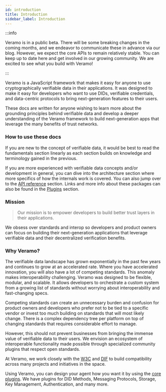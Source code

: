 ```yaml
---
id: introduction
title: Introduction
sidebar_label: Introduction
---
```


:::info

Veramo is in a public beta. There will be some breaking changes in the coming months, and we endeavor to communicate
these in advance via our blog. However, we expect the core APIs to remain relatively stable. You can keep up to date
here and get involved in our growing community. We are excited to see what you build with Veramo!

:::

Veramo is a JavaScript framework that makes it easy for anyone to use cryptographically verifiable data in their
applications. It was designed to make it easy for developers who want to use DIDs, verifiable credentials, and
data-centric protocols to bring next-generation features to their users.

These docs are written for anyone wishing to learn more about the grounding principles behind verifiable data and
develop a deeper understanding of the Veramo framework to build next-generation apps that leverage the many benefits of
trust networks.

### How to use these docs

If you are new to the concept of verifiable data, it would be best to read the fundamentals section linearly as each
section builds on knowledge and terminology gained in the previous.

If you are more experienced with verifiable data concepts and/or development in general, you can dive into the
architecture section where more specifics of how the internals work is covered. You can also jump over to
the [API reference](../api/index.md) section. Links and more info about these packages can also be found in
the [Plugins](../veramo_agent/plugins.md) section.

### Mission

> Our mission is to empower developers to build better trust layers in their applications.

We obsess over standards and interop so developers and product owners can focus on building their next-generation
applications that leverage verifiable data and their decentralized verification benefits.

### Why Veramo?

The verifiable data landscape has grown exponentially in the past few years and continues to grow at an accelerated
rate. Where you have accelerated innovation, you will also have a lot of competing standards. This anomaly makes
interoperability challenging. Veramo was designed to be flexible, modular, and scalable. It allows developers to
orchestrate a custom system from a growing list of standards without worrying about interoperability and fast-changing
specs.

Competing standards can create an unnecessary burden and confusion for product owners and developers who prefer not to
be tied to a specific vendor or invest too much building on standards that will most likely change. There is a complex
dependency tree per platform on top of changing standards that requires considerable effort to manage.

However, this should not prevent businesses from bringing the immense value of verifiable data to their users. We
envision an ecosystem of interoperable functionality made possible through specialized community plugins that respect
open standards.

At Veramo, we work closely with the [W3C](https://www.w3.org/) and [DIF](https://identity.foundation/) to build
compatibility across many projects and initiatives in the space.

Using Veramo, you can design your agent how you want it by using the [core plugins](../veramo_agent/plugins.md). We have
plugins for DID Methods, Messaging Protocols, Storage, Key Management, Authentication, and many more.
